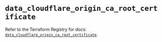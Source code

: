 # `data_cloudflare_origin_ca_root_certificate`

Refer to the Terraform Registry for docs: [`data_cloudflare_origin_ca_root_certificate`](https://registry.terraform.io/providers/cloudflare/cloudflare/4.49.0/docs/data-sources/origin_ca_root_certificate).
